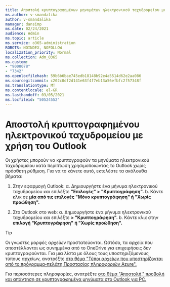 ```yaml
---
title: Αποστολή κρυπτογραφημένων μηνυμάτων ηλεκτρονικού ταχυδρομείου με χρήση του Outlook
ms.author: v-smandalika
author: v-smandalika
manager: dansimp
ms.date: 02/24/2021
audience: Admin
ms.topic: article
ms.service: o365-administration
ROBOTS: NOINDEX, NOFOLLOW
localization_priority: Normal
ms.collection: Adm_O365
ms.custom:
- "9000078"
- "7342"
ms.openlocfilehash: 59b6b6bae745edb18148b92e4a5514d62e2aa086
ms.sourcegitcommit: c202c0df2d141e63f4f7eb13a56efbfc2f57348f
ms.translationtype: MT
ms.contentlocale: el-GR
ms.lasthandoff: 03/05/2021
ms.locfileid: "50524552"
---
```

# <a name="send-encrypted-email-using-outlook"></a>Αποστολή κρυπτογραφημένου ηλεκτρονικού ταχυδρομείου με χρήση του Outlook

Οι χρήστες μπορούν να κρυπτογραφούν τα μηνύματα ηλεκτρονικού ταχυδρομείου κατά περίπτωση χρησιμοποιώντας το Outlook χωρίς πρόσθετη ρύθμιση. Για να το κάνετε αυτό, εκτελέστε τα ακόλουθα βήματα:

1. Στην εφαρμογή Outlook: α. Δημιουργήστε ένα μήνυμα ηλεκτρονικού ταχυδρομείου και επιλέξτε **"Επιλογές" > "Κρυπτογράφηση".** 
    b. Κάντε κλικ σε **μία από τις επιλογές "Μόνο** **κρυπτογράφηση" ή "Χωρίς προώθηση".**

2. Στο Outlook στο web: α. Δημιουργήστε ένα μήνυμα ηλεκτρονικού ταχυδρομείου και επιλέξτε **> "Κρυπτογράφηση".**
    b. Κάντε κλικ στην **επιλογή "Κρυπτογράφηση"** **ή "Χωρίς προώθηση".**

> [!TIP]
> Οι γνωστές μορφές αρχείων προστατεύονται. Ωστόσο, τα αρχεία που αποστέλλονται ως συνημμένα από το OneDrive για επιχειρήσεις δεν κρυπτογραφούνται. Για μια λίστα με όλους τους υποστηριζόμενους τύπους αρχείων, ανατρέξτε [στο θέμα "Τύποι αρχείων που υποστηρίζονται από το πρόγραμμα-πελάτη Προστασίας πληροφοριών Azure".](https://docs.microsoft.com/azure/information-protection/rms-client/client-admin-guide-file-types)

Για περισσότερες πληροφορίες, ανατρέξτε [στο θέμα "Αποστολή," προβολή και απάντηση σε κρυπτογραφημένα μηνύματα στο Outlook για PC.](https://support.microsoft.com/topic/send-view-and-reply-to-encrypted-messages-in-outlook-for-pc-eaa43495-9bbb-4fca-922a-df90dee51980)



